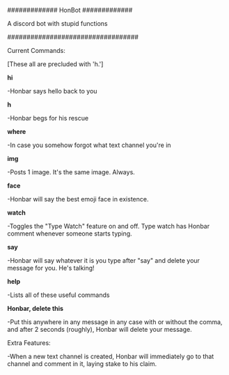 ############# HonBot #############

A discord bot with stupid functions

##################################

Current Commands:

[These all are precluded with 'h.']

<b>hi</b>

  -Honbar says hello back to you

<b>h</b>

  -Honbar begs for his rescue

<b>where</b>

  -In case you somehow forgot what text channel you're in

<b>img</b>

  -Posts 1 image. It's the same image. Always.

<b>face</b>

  -Honbar will say the best emoji face in existence.

<b>watch</b>

  -Toggles the "Type Watch" feature on and off. Type watch has Honbar comment whenever someone starts typing.

<b>say</b>

  -Honbar will say whatever it is you type after "say" and delete your message for you. He's talking!

<b>help</b>

  -Lists all of these useful commands

<b>Honbar, delete this</b>

  -Put this anywhere in any message in any case with or without the comma, and after 2 seconds (roughly), Honbar will delete your message.



Extra Features:

-When a new text channel is created, Honbar will immediately go to that channel and comment in it, laying stake to his claim.
